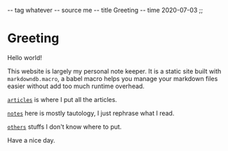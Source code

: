 -- tag whatever
-- source me
-- title Greeting
-- time 2020-07-03
;;
# Greeting

Hello world!

This website is largely my personal note keeper. It is a static site built with `markdowndb.macro`, a babel macro helps you manage your markdown files easier without add too much runtime overhead.

[`articles`](#/articles) is where I put all the articles.

[`notes`](#/notes) here is mostly tautology, I just rephrase what I read.

[`others`](#/others) stuffs I don't know where to put.

Have a nice day.
